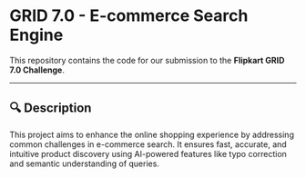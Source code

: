 # GRID 7.0 - E-commerce Search Engine

This repository contains the code for our submission to the **Flipkart GRID 7.0 Challenge**.

---

## 🔍 Description

This project aims to enhance the online shopping experience by addressing common challenges in e-commerce search. It ensures fast, accurate, and intuitive product discovery using AI-powered features like typo correction and semantic understanding of queries.
